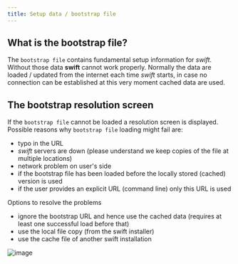 ```yaml
---
title: Setup data / bootstrap file
---
```


## What is the bootstrap file?


The `bootstrap file` contains fundamental setup information for *swift*. Without those data **swift** cannot work properly. Normally the data are loaded / updated from the internet each time *swift* starts, in case no connection can be established at this very moment cached data are used.

## The bootstrap resolution screen

If the `bootstrap file` cannot be loaded a resolution screen is displayed. Possible reasons why `bootstrap file` loading might fail are:

- typo in the URL
- *swift* servers are down (please understand we keep copies of the file at multiple locations)
- network problem on user\'s side
- if the bootstrap file has been loaded before the locally stored (cached) version is used
-  if the user provides an explicit URL (command line) only this URL is used

Options to resolve the problems 
- ignore the bootstrap URL and hence use the cached data (requires at least one successful load before that)
- use the local file copy (from the swift installer) 
- use the cache file of another swift installation

![image](http://img.swift-project.org/Bootstrap_resolution_screen.png)
